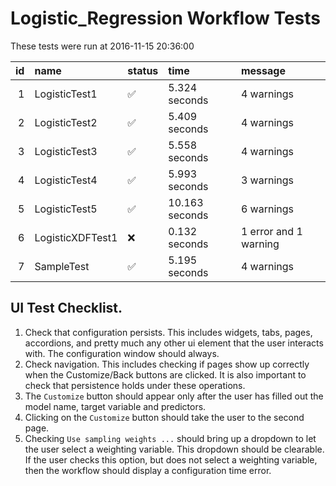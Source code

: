 # Logistic_Regression Workflow Tests



These tests were run at 2016-11-15 20:36:00



| id|name             |status   |time           |message               |
|--:|:----------------|:--------|:--------------|:---------------------|
|  1|LogisticTest1    |&#9989;  |5.324 seconds  |4 warnings            |
|  2|LogisticTest2    |&#9989;  |5.409 seconds  |4 warnings            |
|  3|LogisticTest3    |&#9989;  |5.558 seconds  |4 warnings            |
|  4|LogisticTest4    |&#9989;  |5.993 seconds  |3 warnings            |
|  5|LogisticTest5    |&#9989;  |10.163 seconds |6 warnings            |
|  6|LogisticXDFTest1 |&#x274C; |0.132 seconds  |1 error and 1 warning |
|  7|SampleTest       |&#9989;  |5.195 seconds  |4 warnings            |


## UI Test Checklist.

1. Check that configuration persists. This includes widgets, tabs, pages, accordions, and pretty much any other ui element that the user interacts with. The configuration window should always.
2. Check navigation. This includes checking if pages show up correctly when the Customize/Back buttons are clicked. It is also important to check that persistence holds under these operations.
3. The `Customize` button should appear only after the user has filled out the model name, target variable and predictors.
4. Clicking on the `Customize` button should take the user to the second page.
5. Checking `Use sampling weights ...` should bring up a dropdown to let the user select a weighting variable. This dropdown should be clearable. If the user checks this option, but does not select a weighting variable, then the workflow should display a configuration time error.
